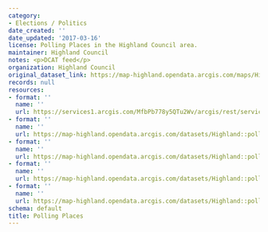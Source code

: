 ```yaml
---
category:
- Elections / Politics
date_created: ''
date_updated: '2017-03-16'
license: Polling Places in the Highland Council area.
maintainer: Highland Council
notes: <p>DCAT feed</p>
organization: Highland Council
original_dataset_link: https://map-highland.opendata.arcgis.com/maps/Highland::pollingplaces
records: null
resources:
- format: ''
  name: ''
  url: https://services1.arcgis.com/MfbPb778y5QTu2Wv/arcgis/rest/services/PollingPlaces/FeatureServer/0
- format: ''
  name: ''
  url: https://map-highland.opendata.arcgis.com/datasets/Highland::pollingplaces.geojson?outSR=%7B%22latestWkid%22%3A27700%2C%22wkid%22%3A27700%7D
- format: ''
  name: ''
  url: https://map-highland.opendata.arcgis.com/datasets/Highland::pollingplaces.csv?outSR=%7B%22latestWkid%22%3A27700%2C%22wkid%22%3A27700%7D
- format: ''
  name: ''
  url: https://map-highland.opendata.arcgis.com/datasets/Highland::pollingplaces.kml?outSR=%7B%22latestWkid%22%3A27700%2C%22wkid%22%3A27700%7D
- format: ''
  name: ''
  url: https://map-highland.opendata.arcgis.com/datasets/Highland::pollingplaces.zip?outSR=%7B%22latestWkid%22%3A27700%2C%22wkid%22%3A27700%7D
schema: default
title: Polling Places
---
```

